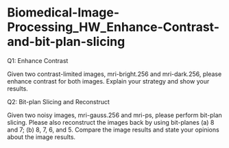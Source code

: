 # Biomedical-Image-Processing_HW_Enhance-Contrast-and-bit-plan-slicing
Q1: Enhance Contrast 

  Given two contrast-limited images, mri-bright.256 and mri-dark.256, please enhance contrast for both images. Explain your strategy and show your results.

Q2: Bit-plan Slicing and Reconstruct

  Given two noisy images, mri-gauss.256 and mri-ps, please perform bit-plan slicing. Please also reconstruct the images back by using bit-planes (a) 8 and 7; (b) 8, 7, 6, and 5. Compare the image results and state your opinions about the image results.
